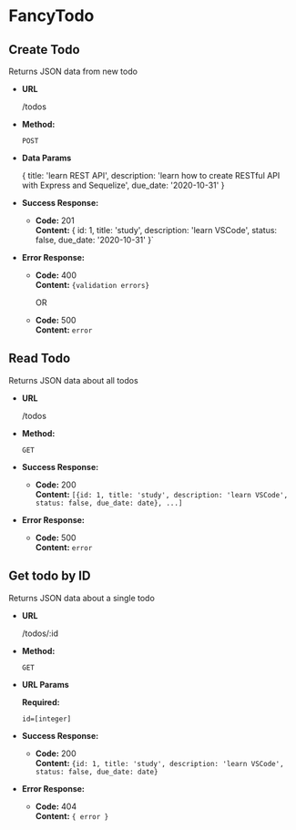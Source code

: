# FancyTodo

**Create Todo**
----
  Returns JSON data from new todo

* **URL**

  /todos

* **Method:**

  `POST`

* **Data Params**

  {
    title: 'learn REST API',
    description: 'learn how to create RESTful API with Express and Sequelize',
    due_date: '2020-10-31'
  }

* **Success Response:**

  * **Code:** 201 <br />
    **Content:** {
      id: 1, 
      title: 'study', 
      description: 'learn VSCode', 
      status: false, 
      due_date: '2020-10-31'
      }`
 
* **Error Response:**
  * **Code:** 400 <br />
    **Content:** `{validation errors}`

    OR

  * **Code:** 500 <br />
    **Content:** `error`

**Read Todo**
----
  Returns JSON data about all todos

* **URL**

  /todos

* **Method:**

  `GET`

* **Success Response:**

  * **Code:** 200 <br />
    **Content:** `[{id: 1, title: 'study', description: 'learn VSCode', status: false, due_date: date}, ...]`
 
* **Error Response:**

  * **Code:** 500 <br />
    **Content:** `error`
    
**Get todo by ID**
----
  Returns JSON data about a single todo

* **URL**

  /todos/:id

* **Method:**

  `GET`
  
*  **URL Params**

   **Required:**
 
   `id=[integer]`

* **Success Response:**

  * **Code:** 200 <br />
    **Content:** `{id: 1, title: 'study', description: 'learn VSCode', status: false, due_date: date}`
 
* **Error Response:**

  * **Code:** 404 <br />
    **Content:** `{ error }`